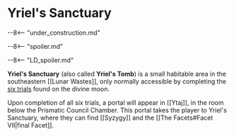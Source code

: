 # Yriel's Sanctuary

--8<-- "under_construction.md"

--8<-- "spoiler.md"

--8<-- "LD_spoiler.md"

**Yriel's Sanctuary** (also called **Yriel's Tomb**) is a small habitable area in the southeastern [[Lunar Wastes]], only normally accessible by completing the [six trials](/World/Post-75_Area/Points_of_Interest/Trials/) found on the divine moon.

Upon completion of all six trials, a portal will appear in [[Ytaj]], in the room below the Prismatic Council Chamber. This portal takes the player to Yriel's Sanctuary, where they can find [[Syzygy]] and the [[The Facets#Facet VII|final Facet]].